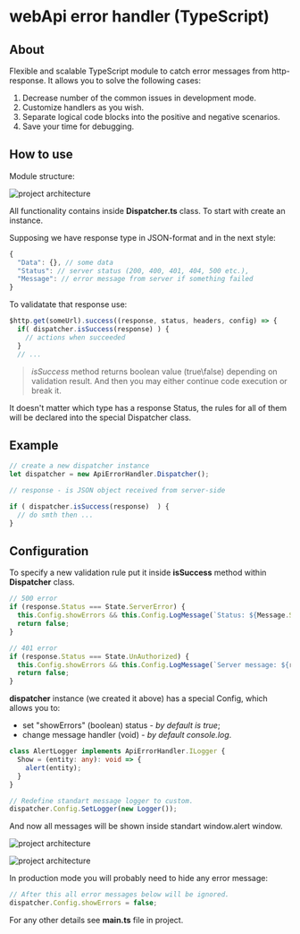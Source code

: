 # webApi error handler (TypeScript)

## About

Flexible and scalable TypeScript module to catch error messages from http-response. It allows you to solve the following cases:

1. Decrease number of the common issues in development mode.
2. Customize handlers as you wish.
3. Separate logical code blocks into the positive and negative scenarios.
4. Save your time for debugging.

## How to use

Module structure:

![project architecture](http://asduser.github.io/images/post/ts-api-error-handler-1-project.png)

All functionality contains inside **Dispatcher.ts** class. To start with create an instance.

Supposing we have response type in JSON-format and in the next style:

```javascript
{
  "Data": {}, // some data
  "Status": // server status (200, 400, 401, 404, 500 etc.),
  "Message": // error message from server if something failed
}
```

To validatate that response use:

```js
$http.get(someUrl).success((response, status, headers, config) => {
  if( dispatcher.isSuccess(response) ) {
    // actions when succeeded
  }
  // ...
```

> *isSuccess* method returns boolean value (true\false) depending on validation result. And then you may either continue code execution or break it.

It doesn't matter which type has a response Status, the rules for all of them will be declared into the special Dispatcher class.

## Example

```ts
// create a new dispatcher instance
let dispatcher = new ApiErrorHandler.Dispatcher();

// response - is JSON object received from server-side

if ( dispatcher.isSuccess(response)  ) {
  // do smth then ...
}
```

## Configuration

To specify a new validation rule put it inside **isSuccess** method within **Dispatcher** class.

```ts
// 500 error
if (response.Status === State.ServerError) {
  this.Config.showErrors && this.Config.LogMessage(`Status: ${Message.ServerError}`);
  return false;
}

// 401 error
if (response.Status === State.UnAuthorized) {
  this.Config.showErrors && this.Config.LogMessage(`Server message: ${response.Message}`);
  return false;
}
```

**dispatcher** instance (we created it above) has a special Config, which allows you to:

- set "showErrors" (boolean) status - *by default is true*;
- change message handler (void) - *by default console.log*.

```typescript
class AlertLogger implements ApiErrorHandler.ILogger {
  Show = (entity: any): void => {
    alert(entity);
  }
}

// Redefine standart message logger to custom.
dispatcher.Config.SetLogger(new Logger());
```

And now all messages will be shown inside standart window.alert window.

![project architecture](http://asduser.github.io/images/post/ts-api-error-handler-2-alert1.png)

![project architecture](http://asduser.github.io/images/post/ts-api-error-handler-2-alert2.png)

In production mode you will probably need to hide any error message:

```ts
// After this all error messages below will be ignored.
dispatcher.Config.showErrors = false;
```

For any other details see **main.ts** file in project.
